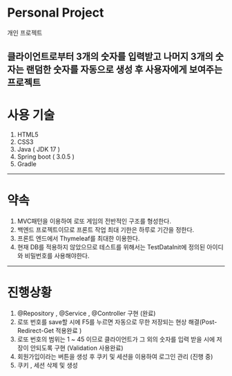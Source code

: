 # Personal Project
개인 프로젝트

클라이언트로부터 3개의 숫자를 입력받고 나머지 3개의 숫자는 랜덤한 숫자를 자동으로 생성 후 사용자에게 보여주는 프로젝트
---------------
# 사용 기술
1. HTML5
2. CSS3
3. Java ( JDK 17 )
4. Spring boot ( 3.0.5 )
5. Gradle
---------------
# 약속
1. MVC패턴을 이용하여 로또 게임의 전반적인 구조를 형성한다.
2. 백엔드 프로젝트이므로 프론트 작업 최대 기한은 하루로 기간을 정한다.
3. 프론트 엔드에서 Thymeleaf를 최대한 이용한다.
4. 현재 DB를 적용하지 않았으므로 테스트를 위해서는 TestDataInit에 정의된 아이디와 비밀번호를 사용해야한다.
---------------

# 진행상황
1. @Repository , @Service , @Controller 구현 (완료)
2. 로또 번호를 save할 시에 F5를 누르면 자동으로 무한 저장되는 현상 해결(Post-Redirect-Get 적용완료 )
3. 로또 번호의 범위는 1 ~ 45 이므로 클라이언트가 그 외의 숫자를 입력 받을 시에 저장이 안되도록 구현 (Validation 사용완료)
4. 회원가입이라는 버튼을 생성 후 쿠키 및 세션을 이용하여 로그인 관리 (진행 중)
5. 쿠키 , 세션 삭제 및 생성

